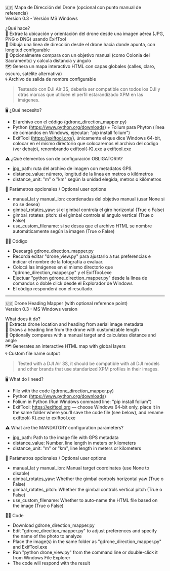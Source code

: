 🇦🇷 Mapa de Dirección del Drone (opcional con punto manual de referencia)<br>
Version 0.3 - Versión MS Windows

¿Qué hace?<br>
📍 Extrae la ubicación y orientación del drone desde una imagen aérea (JPG, PNG o DNG) usando ExifTool<br>
📏 Dibuja una línea de dirección desde el drone hacia donde apunta, con longitud configurable<br>
🎯 Opcionalmente compara con un objetivo manual (como Colonia del Sacramento) y calcula distancia y ángulo<br>
🗺️ Genera un mapa interactivo HTML con capas globales (calles, claro, oscuro, satélite alternativa)<br>
🌀 Archivo de salida de nombre configurable

> Testeado con DJI Air 3S, debería ser compatible con todos los DJI y otras marcas que utilicen el perfil estarandizado XPM en las imágenes.

🖥️ ¿Qué necesito?
- El archivo con el código (gdrone_direction_mapper.py)
- Python (https://www.python.org/downloads) + Folium para Phyton (línea de comandos en Windows, ejecutar: "pip install folium")
- ExifTool (https://exiftool.org/), únicamente el que dice Windows 64-bit, colocar en el mismo directorio que colocaremos el archivo del código (ver debajo), renombrando exiftool(-K).exe a exiftool.exe

⚠️ ¿Qué elementos son de configuración OBLIGATORIA?
- jpg_path: ruta del archivo de imagen con metadatos GPS
- distance_value: número, longitud de la línea en metros o kilómetros
- distance_unit: "m" o "km" según la unidad elegida, metros o kilómetros

🧩 Parámetros opcionales / Optional user options
- manual_lat y manual_lon: coordenadas del objetivo manual (usar None si no se desea)
- gimbal_rotates_yaw: si el gimbal controla el giro horizontal (True o False)
- gimbal_rotates_pitch: si el gimbal controla el ángulo vertical (True o False)
- use_custom_filename: si se desea que el archivo HTML se nombre automáticamente según la imagen (True o False)

👨‍💻 Código
- Descargá gdrone_direction_mapper.py
- Recordá editar "drone_view.py" para ajustarlo a tus preferencias e indicar el nombre de la fotografía a evaluar.
- Colocá las imágenes en el mismo directorio que "gdrone_direction_mapper.py" y el ExifTool.exe
- Ejectuar "python gdrone_direction_mapper.py" desde la línea de comandos o doble click desde el Explorador de Windows
- El código responderá con el resultado.

----

🇺🇸 Drone Heading Mapper (with optional reference point)<br>
Version 0.3 - MS Windows version

What does it do?<br>
📍 Extracts drone location and heading from aerial image metadata<br>
📏 Draws a heading line from the drone with customizable length<br>
🎯 Optionally compares with a manual target and calculates distance and angle<br>
🗺️ Generates an interactive HTML map with global layers<br>
🌀 Custom file name output

> Tested with a DJI Air 3S, it should be compatible with all DJI models and other brands that use standarized XPM profiles in their images.

🖥️ What do I need?
- File with the code (gdrone_direction_mapper.py)
- Python (https://www.python.org/downloads)
- Folium in Python (Run Windows command line: "pip install folium")
- ExifTool: https://exiftool.org — choose Windows 64-bit only, place it in the same folder where you'll save the code file (see below), and rename exiftool(-K).exe to exiftool.exe


⚠️ What are the MANDATORY configuration parameters?
- jpg_path: Path to the image file with GPS metadata
- distance_value: Number, line length in meters or kilometers
- distance_unit: "m" or "km", line length in meters or kilometers

🧩 Parámetros opcionales / Optional user options
- manual_lat y manual_lon: Manual target coordinates (use None to disable)
- gimbal_rotates_yaw: Whether the gimbal controls horizontal yaw (True o False)
- gimbal_rotates_pitch: Whether the gimbal controls vertical pitch (True o False)
- use_custom_filename: Whether to auto-name the HTML file based on the image (True o False)

👨‍💻 Code
- Download gdrone_direction_mapper.py
- Edit "gdrone_direction_mapper.py" to adjust preferences and specify the name of the photo to analyze
- Place the image(s) in the same folder as "gdrone_direction_mapper.py" and ExifTool.exe
- Run "python drone_view.py" from the command line or double-click it from Windows File Explorer
- The code will respond with the result

